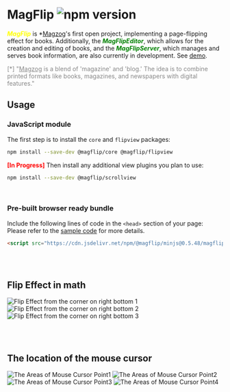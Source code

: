 # MagFlip ![npm version](https://img.shields.io/npm/v/@magflip/minjs)
***<span style="color:yellow">MagFlip</span>*** is *<u>Magzog</u>'s first open project, implementing a page-flipping effect for books. Additionally, the ***<span style="color:green">MagFlipEditor</span>***, which allows for the creation and editing of books, and the ***<span style="color:green">MagFlipServer</span>***, which manages and serves book information, are also currently in development.
See [demo](https://i486magzog.github.io/magFlip/examples/prebuild/magflip.html).

<span style="color:#888888">[*] "<u>Magzog</u> is a blend of 'magazine' and 'blog.' The idea is to combine printed formats like books, magazines, and newspapers with digital features."</span>


## Usage

### JavaScript module
The first step is to install the `core` and `flipview` packages:
```bash
npm install --save-dev @magflip/core @magflip/flipview
```
<span style="color: red; font-weight: bold;">[In Progress]</span> Then install any additional view plugins you plan to use:
```bash
npm install --save-dev @magflip/scrollview
```
<br>

### Pre-built browser ready bundle
Include the following lines of code in the `<head>` section of your page:<br>
Please refer to the [sample code](./docs/examples/prebuild) for more details.
```html
<script src="https://cdn.jsdelivr.net/npm/@magflip/minjs@0.5.48/magflip.min.js"></script>
```

<br>
<br>

## Flip Effect in math
![Flip Effect from the corner on right bottom 1](./docs/resources/flipEffectRightBottom1.png)
![Flip Effect from the corner on right bottom 2](./docs/resources/flipEffectRightBottom2.png)
![Flip Effect from the corner on right bottom 3](./docs/resources/flipEffectRightBottom3.png)

<br>
<br>

## The location of the mouse cursor
![The Areas of Mouse Cursor Point1](./docs/resources/mousePointArea1.png)
![The Areas of Mouse Cursor Point2](./docs/resources/mousePointArea2.png)
![The Areas of Mouse Cursor Point3](./docs/resources/mousePointArea3.png)
![The Areas of Mouse Cursor Point4](./docs/resources/mousePointArea4.png)